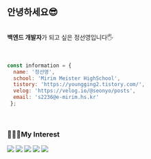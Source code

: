 ## 안녕하세요😎
<p>  
    <br/>
    <b>백엔드 개발자</b>가 되고 싶은 정선영입니다🖐️
</p>
<br/>

``` javascript
const information = {
  name: '정선영',
  school: 'Mirim Meister HighSchool',
  tistory: 'https://youngging2.tistory.com/',
  velog: 'https://velog.io/@seonyo/posts',
  email: 's2236@e-mirim.hs.kr'
 };  
```

<br/>

### 👩🏻‍💻My Interest 

<img src="https://img.shields.io/badge/Java-007396?style=for-the-badge&logo=Java&logoColor=white"> <img src="https://img.shields.io/badge/Express.js-404D59?style=for-the-badge&logo=Express&logoColor=white">
 <img src="https://img.shields.io/badge/SpringBoot-6DB33F4?style=for-the-badge&logo=Spring&logoColor=white">
  <img src="https://img.shields.io/badge/React-61DAFB?style=for-the-badge&logo=React&logoColor=white">
  <img src = "https://img.shields.io/badge/NestJS-E0234E?logo=nestjs&logoColor=fff&style=for-the-badge"> 
